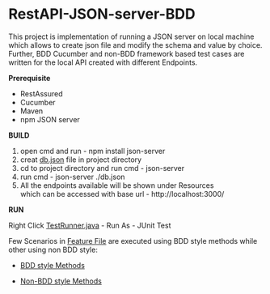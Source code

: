 # RestAPI-JSON-server-BDD
This project is implementation of running a JSON server on local machine which allows to create json file and modify the schema and value by choice. Further, BDD Cucumber and non-BDD framework based test cases are written for the local API created with different Endpoints. 

**Prerequisite**

- RestAssured 
- Cucumber 
- Maven
- npm JSON server

**BUILD**

1. open cmd and run - npm install json-server
2. creat [db.json](https://github.com/robinch93/RestAPI-JSON-server-BDD/blob/master/RestAssured_Gherkin/src/test/resources/db.json) file in project directory
3. cd to project directory and run cmd - json-server
3. run cmd - json-server ./db.json
4. All the endpoints available will be shown under Resources <br/>
   which can be accessed with base url - http://localhost:3000/
   
**RUN**

Right Click [TestRunner.java](https://github.com/robinch93/RestAPI-JSON-server-BDD/blob/master/RestAssured_Gherkin/src/test/java/Runner/TestRunner.java) - Run As - JUnit Test

Few Scenarios in [Feature File](https://github.com/robinch93/RestAPI-JSON-server-BDD/blob/master/RestAssured_Gherkin/src/test/java/features/GetPostFeature.feature) are executed using BDD style methods while other using non BDD style:

- [BDD style Methods](https://github.com/robinch93/RestAPI-JSON-server-BDD/blob/master/RestAssured_Gherkin/src/test/java/stepDef/BDDstyleMethod.java)

- [Non-BDD style Methods](https://github.com/robinch93/RestAPI-JSON-server-BDD/blob/master/RestAssured_Gherkin/src/test/java/nonBDD/RestAssuredExtension.java)










